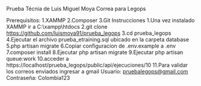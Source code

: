 Prueba Técnia de Luis Miguel Moya Correa para Legops

Prerequisitos:
 1.XAMMP
 2.Composer
 3.Git
Instrucciones 
 1.Una vez instalado XAMMP ir a C:\xampp\htdocs
 2.git clone https://github.com/luismoya91/prueba_legops
 3.cd prueba_legops
 4.Ejecutar el archivo prueba_etraining.sql ubicado en la carpeta database 
 5.php artisan migrate
 6.Copiar configuracion de .env.example a .env 
 7.composer install
 8.Ejecutar php artisan migrate
 9.Ejecutar php artisan queue:work
 10.acceder a https://localhost/prueba_legops/public/api/ejecuciones/10
 11.Para validar los correos enviados ingresar a gmail
 Usuario: pruebalegops@gmail.com
 Contraseña: Colombia123

